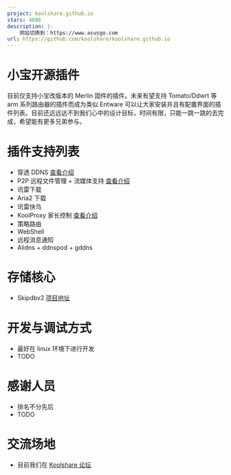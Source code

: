 ```yaml
---
project: koolshare.github.io
stars: 4686
description: |-
    网站切换到：https://www.asusgo.com
url: https://github.com/koolshare/koolshare.github.io
---
```


小宝开源插件
=========

目前仅支持小宝改版本的 Merlin 固件的插件。未来有望支持 Tomato/Ddwrt 等 arm 系列路由器的插件而成为类似 Entware 可以让大家安装并且有配置界面的插件列表。目前还远远达不到我们心中的设计目标，时间有限，只能一跳一跳的去完成，希望能有更多兄弟参与。

插件支持列表
========
* 穿透 DDNS [查看介绍](http://koolshare.cn/thread-123567-1-1.html)
* P2P 远程文件管理 + 流媒体支持 [查看介绍](http://koolshare.cn/thread-129199-1-1.html)
* 讯雷下载
* Aria2 下载
* 讯雷快鸟
* KoolProxy 家长控制 [查看介绍](http://koolshare.cn/thread-64086-1-1.html)
* 策略路由
* WebShell
* 远程消息通知
* Alidns + ddnspod + gddns

存储核心
=======
* Skipdbv2 [项目地址](https://github.com/koolshare/skipdbv2)

开发与调试方式
======
* 最好在 linux 环境下进行开发
* TODO

感谢人员
======
* 排名不分先后
* TODO

交流场地
======
* 目前我们在 [Koolshare 论坛](http://koolshare.cn/forum.php)


